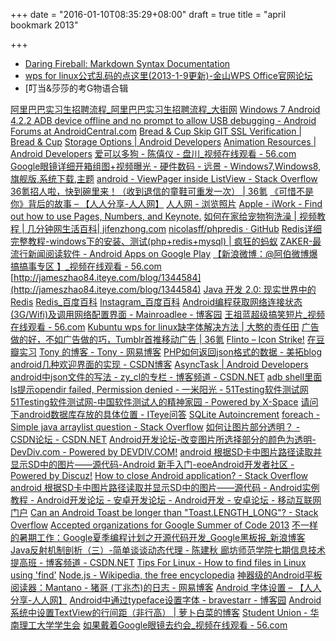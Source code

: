 +++
date = "2016-01-10T08:35:29+08:00"
draft = true
title = "april bookmark 2013"

+++



* [Daring Fireball: Markdown Syntax Documentation](http://daringfireball.net/projects/markdown/syntax)
* [wps for linux公式乱码的点这里(2013-1-9更新)-金山WPS Office官网论坛](http://bbs.wps.cn/thread-22355435-1-1.html)
* [叮当&莎莎的考G物语合辑

[阿里巴巴实习生招聘流程_阿里巴巴实习生招聘流程_大街网](http://company.dajie.com/alibabacampus)
[Windows 7 Android 4.2.2 ADB device offline and no prompt to allow USB debugging - Android Forums at AndroidCentral.com](http://forums.androidcentral.com/verizon-galaxy-nexus-rooting-roms-hacks/259098-windows-7-android-4-2-2-adb-device-offline-no-prompt-allow-usb-debugging.html)
[Bread & Cup Skip GIT SSL Verification | Bread & Cup](https://blog.breadncup.com/2011/06/09/skip-git-ssl-verification/)
[Storage Options | Android Developers](http://developer.android.com/guide/topics/data/data-storage.html#pref)
[Animation Resources | Android Developers](http://developer.android.com/guide/topics/resources/animation-resource.html)
[爱可以多狗 - 陈僖仪 - 盘川_视频在线观看 - 56.com](http://www.56.com/u34/v_ODc0ODYwMTU.html)
[Google眼镜详细开箱组图+视频曝光 - 硬件数码 - 远景 - Windows7,Windows8,旗舰版,系统下载,主题](http://www.pcbeta.com/viewnews-49723-1.html)
[android - ViewPager inside ListView - Stack Overflow](http://stackoverflow.com/questions/8674529/viewpager-inside-listview)
[36氪招人啦，快到碗里来！（收到退信的童鞋可重发一次） | 36氪](http://www.36kr.com/p/202673.html)
[《可惜不是你》背后的故事 – 【人人分享-人人网】](http://blog.renren.com/share/270994344/2864112263)
[人人网 - 浏览照片](http://photo.renren.com/photo/507074191/tags/336356740/photo-4230411471?ref=hotnewsfeed&sfet=702&fin=1&fid=22141712715&ff_id=&platform=0&expose_time=1366359034)
[Apple - iWork - Find out how to use Pages, Numbers, and Keynote.](https://www.apple.com/iwork/tutorials/#keynote-intro)
[如何在家给宠物狗洗澡 | 视频教程 | 几分钟网生活百科| jifenzhong.com](http://www.jifenzhong.com/video/2313-How-To-Bathe-Your-Dog)
[nicolasff/phpredis · GitHub](https://github.com/nicolasff/phpredis)
[Redis详细完整教程-windows下的安装、测试(php+redis+mysql) | 疯狂的蚂蚁](http://www.crazyant.net/2012/06/02/redis%E8%AF%A6%E7%BB%86%E5%AE%8C%E6%95%B4%E6%95%99%E7%A8%8B-windows%E4%B8%8B%E7%9A%84%E5%AE%89%E8%A3%85%E3%80%81%E6%B5%8B%E8%AF%95phpredismysql/)
[ZAKER-最流行新闻阅读软件 - Android Apps on Google Play](https://play.google.com/store/apps/details?id=com.myzaker.ZAKER_Phone&hl=en)
[【新浪微博：@阿伯微博爆搞搞事专区 】_视频在线观看 - 56.com](http://www.56.com/u98/v_NjkzNjI5MTk.html/1030_awecea848m.html)
[http://jameszhao84.iteye.com/blog/1344584](http://jameszhao84.iteye.com/blog/1344584)
[Java 开发 2.0: 现实世界中的 Redis](http://www.ibm.com/developerworks/cn/java/j-javadev2-22/)
[Redis_百度百科](http://baike.baidu.com/view/4595959.htm)
[Instagram_百度百科](http://baike.baidu.com/view/4716226.htm)
[Android编程获取网络连接状态(3G/Wifi)及调用网络配置界面 - Mainroadlee - 博客园](http://www.cnblogs.com/mainroadlee/archive/2011/01/11/Android_Network_State_Checking_And_Setting.html)
[王祖蓝超级搞笑短片_视频在线观看 - 56.com](http://www.56.com/u31/v_NjY4MDQ0Mjg.html/1030_awecea848m.html)
[Kubuntu wps for linux缺字体解决方法 | 大憨的责任田](http://www.51bigfool.com/kubutun-wps-for-linux%E7%BC%BA%E5%AD%97%E4%BD%93%E8%A7%A3%E5%86%B3%E6%96%B9%E6%B3%95.html)
[广告做的好，不如广告做的巧，Tumblr首推移动广告 | 36氪](http://www.36kr.com/p/202772.html)
[Flinto – Icon Strike!](https://www.flinto.com/strike/3c650cc275)
[在豆瓣实习](http://jobs.douban.com/jobs/intern/#position-intern_cpkf)
[Tony 的博客 - Tony - 网易博客](http://360517703.blog.163.com/)
[PHP如何返回json格式的数据 - 美拓blog](http://blog.meituo.net/2010/09/26/php%E5%A6%82%E4%BD%95%E8%BF%94%E5%9B%9Ejson%E6%A0%BC%E5%BC%8F%E7%9A%84%E6%95%B0%E6%8D%AE/)
[android几种欢迎界面的实现 - CSDN博客](http://m.blog.csdn.net/blog/qq634416025/7995667)
[AsyncTask | Android Developers](http://developer.android.com/reference/android/os/AsyncTask.html)
[android中json文件的写法 - zy_cl的专栏 - 博客频道 - CSDN.NET](http://blog.csdn.net/zy_cl/article/details/5676356)
[adb shell里面ls提示opendir failed, Permission denied - 一米阳光 - 51Testing软件测试网 51Testing软件测试网-中国软件测试人的精神家园 - Powered by X-Space](http://www.51testing.com/?uid-464837-action-viewspace-itemid-827345)
[请问下android数据库存放的具体位置 - ITeye问答](http://www.iteye.com/problems/14473)
[SQLite Autoincrement](http://www.sqlite.org/autoinc.html)
[foreach - Simple java arraylist question - Stack Overflow](http://stackoverflow.com/questions/7466180/simple-java-arraylist-question)
[如何让图片部分透明？ - CSDN论坛 - CSDN.NET](http://bbs.csdn.net/topics/370267124)
[Android开发论坛-改变图片所选择部分的颜色为透明-DevDiv.com - Powered by DEVDIV.COM!](http://www.devdiv.com/forum.php?mod=viewthread&tid=88407)
[android 根据SD卡中图片路径读取并显示SD中的图片——源代码-Android 新手入门-eoeAndroid开发者社区 - Powered by Discuz!](http://www.eoeandroid.com/thread-93980-1-1.html)
[How to close Android application? - Stack Overflow](http://stackoverflow.com/questions/2092951/how-to-close-android-application)
[android 根据SD卡中图片路径读取并显示SD中的图片——源代码 - Android实例教程 - Android开发论坛 - 安卓开发论坛 - Android开发 - 安卓论坛 - 移动互联网门户](http://www.apkbus.com/android-12729-1-1.html)
[Can an Android Toast be longer than "Toast.LENGTH_LONG"? - Stack Overflow](http://stackoverflow.com/questions/2220560/can-an-android-toast-be-longer-than-toast-length-long)
[Accepted organizations for Google Summer of Code 2013](http://www.google-melange.com/gsoc/accepted_orgs/google/gsoc2013)
[不一样的暑期工作：Google夏季编程计划之开源代码开发_Google黑板报_新浪博客](http://blog.sina.com.cn/s/blog_9c079b040101etwk.html)
[Java反射机制剖析（三）-简单谈谈动态代理 - 陈建秋 廊坊师范学院七期信息技术提高班 - 博客频道 - CSDN.NET](http://blog.csdn.net/lfsf802/article/details/7239766)
[Tips For Linux - How to find files in Linux using 'find'](http://www.codecoffee.com/tipsforlinux/articles/21.html)
[Node.js - Wikipedia, the free encyclopedia](http://en.wikipedia.org/wiki/Nodejs)
[神器级的Android平板阅读器：Mantano - 猪哥 (丁兆杰)的日志 - 网易博客](http://blog.163.com/zhaojie_ding/blog/static/172972895201110270235735/)
[Android 字体设置 – 【人人分享-人人网】](http://blog.renren.com/share/232232060/7610576876)
[Android中通过typeface设置字体 - bravestarr - 博客园](http://www.cnblogs.com/bravestarrhu/archive/2012/07/17/2595598.html)
[Android系统中设置TextView的行间距（非行高） | 萝卜白菜的博客](http://orgcent.com/android-textview-linespacingextra/)
[Student Union - 华南理工大学学生会](http://su.100steps.net/2007/news.php?id=13827)
[如果戴着Google眼镜去约会_视频在线观看 - 56.com](http://www.56.com/u84/v_ODc5NjM2NDE.html)

